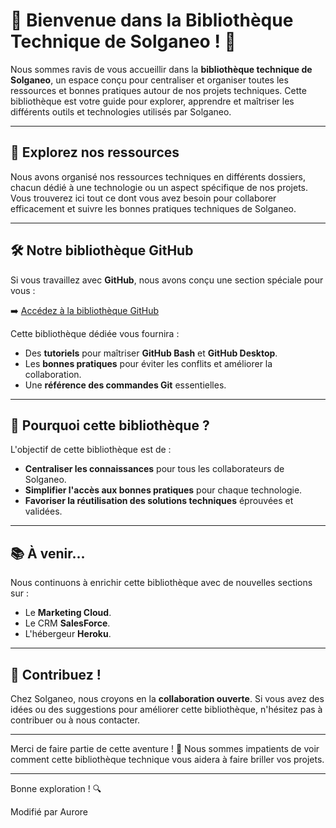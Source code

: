 
# 🌟 Bienvenue dans la Bibliothèque Technique de Solganeo ! 🚀

Nous sommes ravis de vous accueillir dans la **bibliothèque technique de Solganeo**, un espace conçu pour centraliser et organiser toutes les ressources et bonnes pratiques autour de nos projets techniques. Cette bibliothèque est votre guide pour explorer, apprendre et maîtriser les différents outils et technologies utilisés par Solganeo.

---

## 📂 Explorez nos ressources

Nous avons organisé nos ressources techniques en différents dossiers, chacun dédié à une technologie ou un aspect spécifique de nos projets. Vous trouverez ici tout ce dont vous avez besoin pour collaborer efficacement et suivre les bonnes pratiques techniques de Solganeo.

---

## 🛠️ Notre bibliothèque GitHub

Si vous travaillez avec **GitHub**, nous avons conçu une section spéciale pour vous :

➡️ [Accédez à la bibliothèque GitHub](./github/README.md)

Cette bibliothèque dédiée vous fournira :
- Des **tutoriels** pour maîtriser **GitHub Bash** et **GitHub Desktop**.
- Les **bonnes pratiques** pour éviter les conflits et améliorer la collaboration.
- Une **référence des commandes Git** essentielles.

---

## 🎯 Pourquoi cette bibliothèque ?

L'objectif de cette bibliothèque est de :
- **Centraliser les connaissances** pour tous les collaborateurs de Solganeo.
- **Simplifier l'accès aux bonnes pratiques** pour chaque technologie.
- **Favoriser la réutilisation des solutions techniques** éprouvées et validées.

---

## 📚 À venir...

Nous continuons à enrichir cette bibliothèque avec de nouvelles sections sur :
- Le **Marketing Cloud**.
- Le CRM **SalesForce**.
- L'hébergeur **Heroku**.

---

## 🤝 Contribuez !

Chez Solganeo, nous croyons en la **collaboration ouverte**. Si vous avez des idées ou des suggestions pour améliorer cette bibliothèque, n'hésitez pas à contribuer ou à nous contacter.

---

Merci de faire partie de cette aventure ! 🎉 Nous sommes impatients de voir comment cette bibliothèque technique vous aidera à faire briller vos projets.

---

Bonne exploration ! 🔍


Modifié par Aurore 


